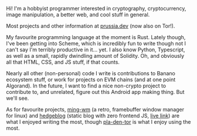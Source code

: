 Hi! I'm a hobbyist programmer interested in cryptography, cryptocurrency, image manipulation, a better web, and cool stuff in general.

Most projects and other information at [prussia.dev](https://prussia.dev) (now also on Tor!).

My favourite programming language at the moment is Rust. Lately though, I've been getting into Scheme, which is incredibly fun to write though not I can't say I'm terribly productive in it... yet. I also know Python, Typescript, as well as a small, rapidly dwindling amount of Solidity. Oh, and obviously all that HTML, CSS, and JS stuff, if that counts.

Nearly all other (non-personal) code I write is contributions to Banano ecosystem stuff, or work for projects on EVM chains (and at one point Algorand). In the future, I want to find a nice non-crypto project to contribute to, and unrelated, figure out this Android app making thing. But we'll see.

As for favourite projects, [ming-wm](https://github.com/jetstream0/ming-wm) (a retro, framebuffer window manager for linux) and [hedgeblog](https://github.com/jetstream0/hedgeblog) (static blog with zero frontend JS, [live link](https://prussiafan.club)) are what I enjoyed writing the most, though [pla-den-tor](https://github.com/stjet/pla-den-tor) is what I enjoy using the most.
